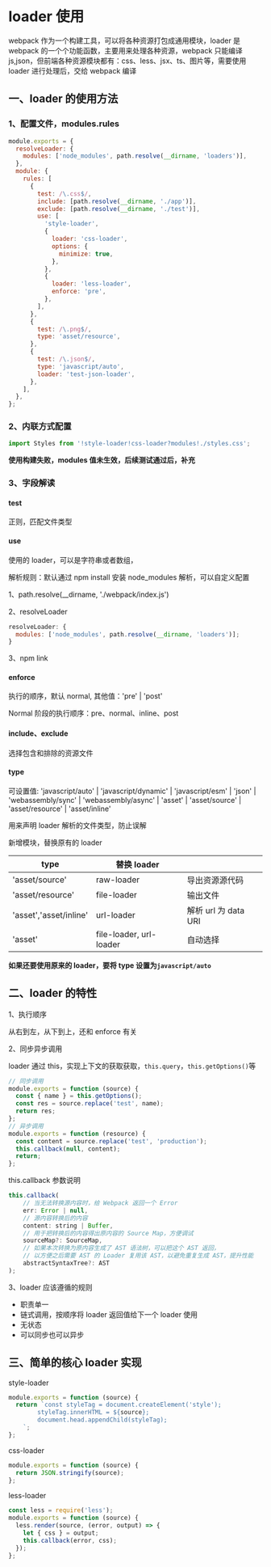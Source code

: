 # loader 使用

webpack 作为一个构建工具，可以将各种资源打包成通用模块，loader 是 webpack 的一个个功能函数，主要用来处理各种资源，webpack 只能编译 js,json，但前端各种资源模块都有：css、less、jsx、ts、图片等，需要使用 loader 进行处理后，交给 webpack 编译

## 一、loader 的使用方法

### 1、配置文件，modules.rules

```js
module.exports = {
  resolveLoader: {
    modules: ['node_modules', path.resolve(__dirname, 'loaders')],
  },
  module: {
    rules: [
      {
        test: /\.css$/,
        include: [path.resolve(__dirname, './app')],
        exclude: [path.resolve(__dirname, './test')],
        use: [
          'style-loader',
          {
            loader: 'css-loader',
            options: {
              minimize: true,
            },
          },
          {
            loader: 'less-loader',
            enforce: 'pre',
          },
        ],
      },
      {
        test: /\.png$/,
        type: 'asset/resource',
      },
      {
        test: /\.json$/,
        type: 'javascript/auto',
        loader: 'test-json-loader',
      },
    ],
  },
};
```

### 2、内联方式配置

```js
import Styles from '!style-loader!css-loader?modules!./styles.css';
```

**使用构建失败，modules 值未生效，后续测试通过后，补充**

### 3、字段解读

#### test

正则，匹配文件类型

#### use

使用的 loader，可以是字符串或者数组，

解析规则：默认通过 npm install 安装 node_modules 解析，可以自定义配置

1、path.resolve(\_\_dirname, './webpack/index.js')

2、resolveLoader

```js
resolveLoader: {
  modules: ['node_modules', path.resolve(__dirname, 'loaders')];
}
```

3、npm link

#### enforce

执行的顺序，默认 normal, 其他值：'pre' | 'post'

Normal 阶段的执行顺序：pre、normal、inline、post

#### include、exclude

选择包含和排除的资源文件

#### type

可设置值: 'javascript/auto' | 'javascript/dynamic' | 'javascript/esm' | 'json' | 'webassembly/sync' | 'webassembly/async' | 'asset' | 'asset/source' | 'asset/resource' | 'asset/inline'

用来声明 loader 解析的文件类型，防止误解

新增模块，替换原有的 loader

| type                   | 替换 loader             |                      |
| ---------------------- | ----------------------- | -------------------- |
| 'asset/source'         | raw-loader              | 导出资源源代码       |
| 'asset/resource'       | file-loader             | 输出文件             |
| 'asset','asset/inline' | url-loader              | 解析 url 为 data URI |
| 'asset'                | file-loader, url-loader | 自动选择             |

**如果还要使用原来的 loader，要将 type 设置为`javascript/auto`**

## 二、loader 的特性

1、执行顺序

从右到左，从下到上，还和 enforce 有关

2、同步异步调用

loader 通过 this，实现上下文的获取获取，`this.query`，`this.getOptions()`等

```js
// 同步调用
module.exports = function (source) {
  const { name } = this.getOptions();
  const res = source.replace('test', name);
  return res;
};
// 异步调用
module.exports = function (resource) {
  const content = source.replace('test', 'production');
  this.callback(null, content);
  return;
};
```

this.callback 参数说明

```js
this.callback(
    // 当无法转换源内容时，给 Webpack 返回一个 Error
    err: Error | null,
    // 源内容转换后的内容
    content: string | Buffer,
    // 用于把转换后的内容得出原内容的 Source Map，方便调试
    sourceMap?: SourceMap,
    // 如果本次转换为原内容生成了 AST 语法树，可以把这个 AST 返回，
    // 以方便之后需要 AST 的 Loader 复用该 AST，以避免重复生成 AST，提升性能
    abstractSyntaxTree?: AST
);
```

3、loader 应该遵循的规则

- 职责单一
- 链式调用，按顺序将 loader 返回值给下一个 loader 使用
- 无状态
- 可以同步也可以异步

## 三、简单的核心 loader 实现

style-loader

```js
module.exports = function (source) {
  return `const styleTag = document.createElement('style');
        styleTag.innerHTML = ${source};
        document.head.appendChild(styleTag);
    `;
};
```

css-loader

```js
module.exports = function (source) {
  return JSON.stringify(source);
};
```

less-loader

```js
const less = require('less');
module.exports = function (source) {
  less.render(source, (error, output) => {
    let { css } = output;
    this.callback(error, css);
  });
};
```
